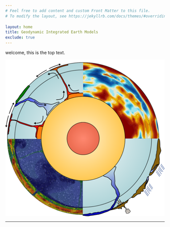 ```yaml
---
# Feel free to add content and custom Front Matter to this file.
# To modify the layout, see https://jekyllrb.com/docs/themes/#overriding-theme-defaults

layout: home
title: Geodynamic Integrated Earth Models
exclude: true
---
```




welcome, this is the top text.

![logo](images/logo.png)

***
